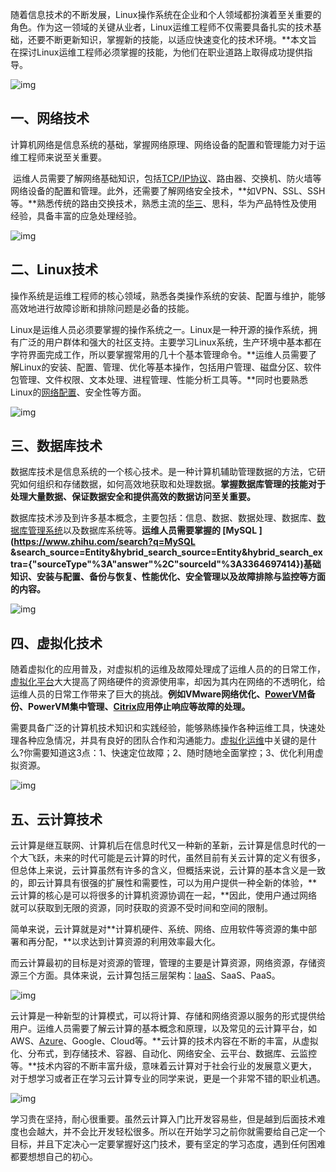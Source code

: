 随着信息技术的不断发展，Linux操作系统在企业和个人领域都扮演着至关重要的角色。作为这一领域的关键从业者，Linux运维工程师不仅需要具备扎实的技术基础，还要不断更新知识，掌握新的技能，以适应快速变化的技术环境。**本文旨在探讨Linux运维工程师必须掌握的技能，为他们在职业道路上取得成功提供指导。

![img](https://pica.zhimg.com/80/v2-dc780c05e8d6806d45f7f7402a852091_720w.webp?source=2c26e567)

## **一、网络技术**

​       计算机网络是信息系统的基础，掌握网络原理、网络设备的配置和管理能力对于运维工程师来说至关重要。

​       运维人员需要了解网络基础知识，包括[TCP/IP协议](https://www.zhihu.com/search?q=TCP%2FIP协议&search_source=Entity&hybrid_search_source=Entity&hybrid_search_extra={"sourceType"%3A"answer"%2C"sourceId"%3A3364697414})、路由器、交换机、防火墙等网络设备的配置和管理。此外，还需要了解网络安全技术，**如VPN、SSL、SSH等。**熟悉传统的路由交换技术，熟悉主流的[华三](https://www.zhihu.com/search?q=华三&search_source=Entity&hybrid_search_source=Entity&hybrid_search_extra={"sourceType"%3A"answer"%2C"sourceId"%3A3364697414})、思科，华为产品特性及使用经验，具备丰富的应急处理经验。

![img](https://picx.zhimg.com/80/v2-e9cbb985f6120287741fc5b89b30f15d_720w.webp?source=2c26e567)

## **二、Linux技术**

​       操作系统是运维工程师的核心领域，熟悉各类操作系统的安装、配置与维护，能够高效地进行故障诊断和排除问题是必备的技能。

​       Linux是运维人员必须要掌握的操作系统之一。Linux是一种开源的操作系统，拥有广泛的用户群体和强大的社区支持。主要学习Linux系统，生产环境中基本都在字符界面完成工作，所以要掌握常用的几十个基本管理命令。**运维人员需要了解Linux的安装、配置、管理、优化等基本操作，包括用户管理、磁盘分区、软件包管理、文件权限、文本处理、进程管理、性能分析工具等。**同时也要熟悉Linux的[网络配置](https://www.zhihu.com/search?q=网络配置&search_source=Entity&hybrid_search_source=Entity&hybrid_search_extra={"sourceType"%3A"answer"%2C"sourceId"%3A3364697414})、安全性等方面。

![img](https://pic1.zhimg.com/80/v2-ee685e50acad6c61a185dda0e9edea4e_720w.webp?source=2c26e567)

## **三、数据库技术**

​       数据库技术是信息系统的一个核心技术。是一种计算机辅助管理数据的方法，它研究如何组织和存储数据，如何高效地获取和处理数据。**掌握数据库管理的技能对于处理大量数据、保证数据安全和提供高效的数据访问至关重要。**

​       数据库技术涉及到许多基本概念，主要包括：信息、数据、数据处理、数据库、[数据库管理系统](https://www.zhihu.com/search?q=数据库管理系统&search_source=Entity&hybrid_search_source=Entity&hybrid_search_extra={"sourceType"%3A"answer"%2C"sourceId"%3A3364697414})以及数据库系统等。**运维人员需要掌握的 [MySQL ](https://www.zhihu.com/search?q=MySQL &search_source=Entity&hybrid_search_source=Entity&hybrid_search_extra={"sourceType"%3A"answer"%2C"sourceId"%3A3364697414})基础知识、安装与配置、备份与恢复、性能优化、安全管理以及故障排除与监控等方面的内容。**

![img](https://pic1.zhimg.com/80/v2-a0e6d139c48620499a584e4e626c5f08_720w.webp?source=2c26e567)

## 四、虚拟化技术

​       随着虚拟化的应用普及，对虚拟机的运维及故障处理成了运维人员的的日常工作，[虚拟化平台](https://www.zhihu.com/search?q=虚拟化平台&search_source=Entity&hybrid_search_source=Entity&hybrid_search_extra={"sourceType"%3A"answer"%2C"sourceId"%3A3364697414})大大提高了网络硬件的资源使用率，却因为其内在网络的不透明化，给运维人员的日常工作带来了巨大的挑战。**例如VMware网络优化、[PowerVM](https://www.zhihu.com/search?q=PowerVM&search_source=Entity&hybrid_search_source=Entity&hybrid_search_extra={"sourceType"%3A"answer"%2C"sourceId"%3A3364697414})备份、PowerVM集中管理、[Citrix](https://www.zhihu.com/search?q=Citrix&search_source=Entity&hybrid_search_source=Entity&hybrid_search_extra={"sourceType"%3A"answer"%2C"sourceId"%3A3364697414})应用停止响应等故障的处理。**

​       需要具备广泛的计算机技术知识和实践经验，能够熟练操作各种运维工具，快速处理各种应急情况，并具有良好的团队合作和沟通能力。[虚拟化运维](https://www.zhihu.com/search?q=虚拟化运维&search_source=Entity&hybrid_search_source=Entity&hybrid_search_extra={"sourceType"%3A"answer"%2C"sourceId"%3A3364697414})中关键的是什么?你需要知道这3点：1、快速定位故障；2、随时随地全面掌控；3、优化利用虚拟资源。

![img](https://picx.zhimg.com/80/v2-041dea109ad6d7b26a22efc5d9a89b95_720w.webp?source=2c26e567)

## **五、云计算技术**

​       云计算是继互联网、计算机后在信息时代又一种新的革新，云计算是信息时代的一个大飞跃，未来的时代可能是云计算的时代，虽然目前有关云计算的定义有很多，但总体上来说，云计算虽然有许多的含义，但概括来说，云计算的基本含义是一致的，即云计算具有很强的扩展性和需要性，可以为用户提供一种全新的体验，**云计算的核心是可以将很多的计算机资源协调在一起，**因此，使用户通过网络就可以获取到无限的资源，同时获取的资源不受时间和空间的限制。

​       简单来说，云计算就是对**计算机硬件、系统、网络、应用软件等资源的集中部署和再分配，**以求达到计算资源的利用效率最大化。

​       而云计算最初的目标是对资源的管理，管理的主要是计算资源，网络资源，存储资源三个方面。具体来说，云计算包括三层架构：[IaaS](https://www.zhihu.com/search?q=IaaS&search_source=Entity&hybrid_search_source=Entity&hybrid_search_extra={"sourceType"%3A"answer"%2C"sourceId"%3A3364697414})、SaaS、PaaS。

![img](https://picx.zhimg.com/80/v2-8518d5e582f5cc77e05b65a5e9670a1d_720w.webp?source=2c26e567)

​       云计算是一种新型的计算模式，可以将计算、存储和网络资源以服务的形式提供给用户。运维人员需要了解云计算的基本概念和原理，以及常见的云计算平台，如AWS、[Azure](https://www.zhihu.com/search?q=Azure&search_source=Entity&hybrid_search_source=Entity&hybrid_search_extra={"sourceType"%3A"answer"%2C"sourceId"%3A3364697414})、Google、Cloud等。**云计算的技术内容在不断的丰富，从虚拟化、分布式，到存储技术、容器、自动化、网络安全、云平台、数据库、云监控等。**技术内容的不断丰富升级，意味着云计算对于社会行业的发展意义更大，对于想学习或者正在学习云计算专业的同学来说，更是一个非常不错的职业机遇。

![img](https://pic1.zhimg.com/80/v2-9b7e1748b6a9e4ba2638946caf28665c_720w.webp?source=2c26e567)

​       学习贵在坚持，耐心很重要。虽然云计算入门比开发容易些，但是越到后面技术难度也会越大，并不会比开发轻松很多。所以在开始学习之前你就需要给自己定一个目标，并且下定决心一定要掌握好这门技术，要有坚定的学习态度，遇到任何困难都要想想自己的初心。